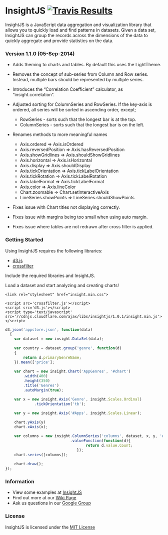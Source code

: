 InsightJS [![Travis Results](https://travis-ci.org/ScottLogic/insight.svg?branch=master)](https://travis-ci.org/ScottLogic/insight)
=======

InsightJS is a JavaScript data aggregation and visualization library that allows you to quickly load and find patterns in datasets.  Given a data set, InsightJS can group the records across the dimensions of the data to quickly aggregate and provide statistics on the data.

### Version 1.1.0 (05-Sep-2014)

* Adds theming to charts and tables. By default this uses the LightTheme.
* Removes the concept of sub-series from Column and Row series. Instead, multiple bars should be represented by multiple series.
* Introduces the “Correlation Coefficient” calculator, as “insight.correlation”.
* Adjusted sorting for ColumnSeries and RowSeries. If the key-axis is ordered, all series will be sorted in ascending order, except;
  * RowSeries - sorts such that the longest bar is at the top.
  * ColumnSeries - sorts such that the longest bar is on the left.

* Renames methods to more meaningful names
  * Axis.ordered => Axis.isOrdered
  * Axis.reversedPosition => Axis.hasReversedPosition
  * Axis.showGridlines => Axis.shouldShowGridlines
  * Axis.horizontal => Axis.isHorizontal
  * Axis.display => Axis.shouldDisplay
  * Axis.tickOrientation => Axis.tickLabelOrientation
  * Axis.tickRotation => Axis.tickLabelRotation
  * Axis.labelFormat => Axis.tickLabelFormat
  * Axis.color => Axis.lineColor
  * Chart.zoomable => Chart.setInteractiveAxis
  * LineSeries.showPoints => LineSeries.shouldShowPoints

* Fixes issue with Chart titles not displaying correctly.
* Fixes issue with margins being too small when using auto margin.
* Fixes issue where tables are not redrawn after cross filter is applied.

### Getting Started

Using InsightJS requires the following libraries:
- [d3.js](https://github.com/mbostock/d3)
- [crossfilter](https://github.com/square/crossfilter/)

Include the required libraries and InsightJS.


Load a dataset and start analyzing and creating charts!

```
<link rel="stylesheet" href="insight.min.css">

<script src='crossfilter.js'></script>
<script src='d3.js'></script>
<script type='text/javascript' src='//cdnjs.cloudflare.com/ajax/libs/insightjs/1.0.1/insight.min.js'></script>
```

```javascript
d3.json('appstore.json', function(data)
  {
    var dataset = new insight.DataSet(data);
    
    var country = dataset.group('genre', function(d)
    {
        return d.primaryGenreName;
    }).mean(['price'];
    
    var chart = new insight.Chart('AppGenres', '#chart')
        .width(400)
        .height(350)
        .title('Genres')
        .autoMargin(true);

    var x = new insight.Axis('Genre', insight.Scales.Ordinal)
             .tickOrientation('tb');

    var y = new insight.Axis('#Apps', insight.Scales.Linear);
    
    chart.yAxis(y)
    chart.xAxis(x);

    var columns = new insight.ColumnSeries('columns', dataset, x, y, '#3498db')
                             .valueFunction(function(d){
                                    return d.value.Count;
                                });
    chart.series([columns]);
    
    chart.draw();
});

```
### Information

- View some examples at [InsightJS](http://scottlogic.github.io/insight/)
- Find out more at our [Wiki Page](https://github.com/ScottLogic/insight/wiki)
- Ask us questions in our [Google Group](https://groups.google.com/forum/#!forum/insightjs/)

### License
InsightJS is licensed under the [MIT License](http://opensource.org/licenses/MIT)
